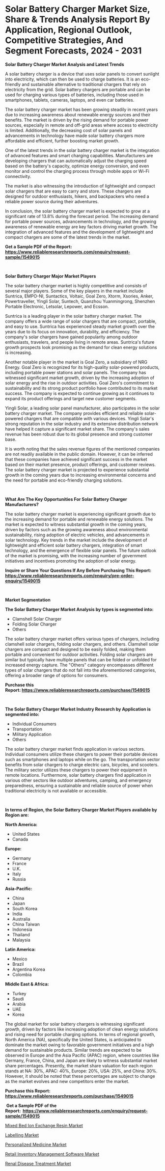 <p><h1>Solar Battery Charger Market Size, Share & Trends Analysis Report By Application, Regional Outlook, Competitive Strategies, And Segment Forecasts, 2024 - 2031</h1></p><p><strong>Solar Battery Charger Market Analysis and Latest Trends</strong></p>
<p><p>A solar battery charger is a device that uses solar panels to convert sunlight into electricity, which can then be used to charge batteries. It is an eco-friendly and sustainable alternative to traditional chargers that rely on electricity from the grid. Solar battery chargers are portable and can be used for charging various types of batteries, including those used in smartphones, tablets, cameras, laptops, and even car batteries.</p><p>The solar battery charger market has been growing steadily in recent years due to increasing awareness about renewable energy sources and their benefits. The market is driven by the rising demand for portable power sources, especially in remote and off-grid areas where access to electricity is limited. Additionally, the decreasing cost of solar panels and advancements in technology have made solar battery chargers more affordable and efficient, further boosting market growth.</p><p>One of the latest trends in the solar battery charger market is the integration of advanced features and smart charging capabilities. Manufacturers are developing chargers that can automatically adjust the charging speed based on the battery's capacity, optimize energy conversion, and even monitor and control the charging process through mobile apps or Wi-Fi connectivity.</p><p>The market is also witnessing the introduction of lightweight and compact solar chargers that are easy to carry and store. These chargers are designed for outdoor enthusiasts, hikers, and backpackers who need a reliable power source during their adventures.</p><p>In conclusion, the solar battery charger market is expected to grow at a significant rate of 13.8% during the forecast period. The increasing demand for portable power sources, advancements in technology, and the growing awareness of renewable energy are key factors driving market growth. The integration of advanced features and the development of lightweight and compact chargers are some of the latest trends in the market.</p></p>
<p><strong>Get a Sample PDF of the Report:&nbsp; <a href="https://www.reliableresearchreports.com/enquiry/request-sample/1549015">https://www.reliableresearchreports.com/enquiry/request-sample/1549015</a></strong></p>
<p>&nbsp;</p>
<p><strong>Solar Battery Charger Major Market Players</strong></p>
<p><p>The solar battery charger market is highly competitive and consists of several major players. Some of the key players in the market include Suntrica, EMPO-NI, Suntactics, Voltaic, Goal Zero, Xtorm, Xsories, Anker, Powertraveller, Yingli Solar, Suntech, Quanzhou Yuanmingrong, Shenzhen Portable Electronic, Letsolar, Lepower, and Ecsson.</p><p>Suntrica is a leading player in the solar battery charger market. The company offers a wide range of solar chargers that are compact, portable, and easy to use. Suntrica has experienced steady market growth over the years due to its focus on innovation, durability, and efficiency. The company's solar chargers have gained popularity among outdoor enthusiasts, travelers, and people living in remote areas. Suntrica's future growth prospects look promising as the demand for clean energy solutions is increasing.</p><p>Another notable player in the market is Goal Zero, a subsidiary of NRG Energy. Goal Zero is recognized for its high-quality solar-powered products, including portable power stations and solar panels. The company has witnessed significant market growth, driven by the increasing adoption of solar energy and the rise in outdoor activities. Goal Zero's commitment to sustainability and its strong product portfolio have contributed to its market success. The company is expected to continue growing as it continues to expand its product offerings and target new customer segments.</p><p>Yingli Solar, a leading solar panel manufacturer, also participates in the solar battery charger market. The company provides efficient and reliable solar-powered chargers that are compatible with various devices. Yingli Solar's strong reputation in the solar industry and its extensive distribution network have helped it capture a significant market share. The company's sales revenue has been robust due to its global presence and strong customer base.</p><p>It is worth noting that the sales revenue figures of the mentioned companies are not readily available in the public domain. However, it can be inferred that these companies have achieved significant success in the market based on their market presence, product offerings, and customer reviews. The solar battery charger market is projected to experience substantial growth in the coming years due to increasing environmental concerns and the need for portable and eco-friendly charging solutions.</p></p>
<p>&nbsp;</p>
<p><strong>What Are The Key Opportunities For Solar Battery Charger Manufacturers?</strong></p>
<p><p>The solar battery charger market is experiencing significant growth due to the increasing demand for portable and renewable energy solutions. The market is expected to witness substantial growth in the coming years, driven by factors such as the growing awareness about environmental sustainability, rising adoption of electric vehicles, and advancements in solar technology. Key trends in the market include the development of lightweight and efficient solar battery chargers, integration of smart technology, and the emergence of flexible solar panels. The future outlook of the market is promising, with the increasing number of government initiatives and incentives promoting the adoption of solar energy.</p></p>
<p><strong>Inquire or Share Your Questions If Any Before Purchasing This Report: <a href="https://www.reliableresearchreports.com/enquiry/pre-order-enquiry/1549015">https://www.reliableresearchreports.com/enquiry/pre-order-enquiry/1549015</a></strong></p>
<p>&nbsp;</p>
<p><strong>Market Segmentation</strong></p>
<p><strong>The Solar Battery Charger Market Analysis by types is segmented into:</strong></p>
<p><ul><li>Clamshell Solar Charger</li><li>Folding Solar Charger</li><li>Others</li></ul></p>
<p><p>The solar battery charger market offers various types of chargers, including clamshell solar chargers, folding solar chargers, and others. Clamshell solar chargers are compact and designed to be easily folded, making them portable and convenient for outdoor activities. Folding solar chargers are similar but typically have multiple panels that can be folded or unfolded for increased energy capture. The "Others" category encompasses different types of solar chargers that do not fall into the aforementioned categories, offering a broader range of options for consumers.</p></p>
<p><strong>Purchase this Report:&nbsp;<a href="https://www.reliableresearchreports.com/purchase/1549015">https://www.reliableresearchreports.com/purchase/1549015</a></strong></p>
<p>&nbsp;</p>
<p><strong>The Solar Battery Charger Market Industry Research by Application is segmented into:</strong></p>
<p><ul><li>Individual Consumers</li><li>Transportation</li><li>Military Application</li><li>Others</li></ul></p>
<p><p>The solar battery charger market finds application in various sectors. Individual consumers utilize these chargers to power their portable devices such as smartphones and laptops while on the go. The transportation sector benefits from solar chargers to charge electric cars, bicycles, and scooters. The military sector utilizes these chargers to power their equipment in remote locations. Furthermore, solar battery chargers find application in various other sectors like outdoor adventures, camping, and emergency preparedness, ensuring a sustainable and reliable source of power when traditional electricity is not available or accessible.</p></p>
<p>&nbsp;</p>
<p><strong>In terms of Region, the Solar Battery Charger Market Players available by Region are:</strong></p>
<p>
    <p> <strong> North America: </strong>
        <ul>
            <li>United States</li>
            <li>Canada</li>
        </ul>
        </p> 
    <p> <strong> Europe: </strong>
        <ul>
            <li>Germany</li>
            <li>France</li>
            <li>U.K.</li>
            <li>Italy</li>
            <li>Russia</li>
        </ul>
        </p> 
    <p> <strong> Asia-Pacific: </strong>
        <ul>
            <li>China</li>
            <li>Japan</li>
            <li>South Korea</li>
            <li>India</li>
            <li>Australia</li>
            <li>China Taiwan</li>
            <li>Indonesia</li>
            <li>Thailand</li>
            <li>Malaysia</li>
        </ul>
        </p> 
    <p> <strong> Latin America: </strong>
        <ul>
            <li>Mexico</li>
            <li>Brazil</li>
            <li>Argentina Korea</li>
            <li>Colombia</li>
        </ul>
        </p> 
    <p> <strong> Middle East & Africa: </strong>
        <ul>
            <li>Turkey</li>
            <li>Saudi</li>
            <li>Arabia</li>
            <li>UAE</li>
            <li>Korea</li>
        </ul>
    </p>
    </p>
<p><p>The global market for solar battery chargers is witnessing significant growth, driven by factors like increasing adoption of clean energy solutions and rising need for portable charging options. In terms of regional growth, North America (NA), specifically the United States, is anticipated to dominate the market owing to favorable government initiatives and a high demand for sustainable products. Similar trends are expected to be observed in Europe and the Asia Pacific (APAC) region, where countries like Germany, France, China, and Japan are likely to witness substantial market share percentages. Presently, the market share valuation for each region stands at NA: 30%, APAC: 40%, Europe: 20%, USA: 25%, and China: 30%. However, it should be noted that these percentages are subject to change as the market evolves and new competitors enter the market.</p></p>
<p><strong>Purchase this Report: <a href="https://www.reliableresearchreports.com/purchase/1549015">https://www.reliableresearchreports.com/purchase/1549015</a></strong></p>
<p>&nbsp;<strong>Get a Sample PDF of the Report:&nbsp;&nbsp;<a href="https://www.reliableresearchreports.com/enquiry/request-sample/1549015">https://www.reliableresearchreports.com/enquiry/request-sample/1549015</a></strong></p>
<p><strong></strong></p>
<p><p><a href="https://medium.com/@michelleolson20/analyzing-mixed-bed-ion-exchange-resin-market-global-industry-perspective-and-forecast-2023-to-58edb645c51f">Mixed Bed Ion Exchange Resin Market</a></p><p><a href="https://medium.com/@michelleolson20/labelling-market-trends-forecast-and-competitive-analysis-to-2030-7569060e72c8">Labelling Market</a></p><p><a href="https://medium.com/@michelleolson20/personalized-medicine-market-comprehensive-assessment-by-type-application-and-geography-d4610194e785">Personalized Medicine Market</a></p><p><a href="https://medium.com/@michelleolson20/retail-inventory-management-software-market-insights-into-market-cagr-market-trends-and-growth-104a743f3e48">Retail Inventory Management Software Market</a></p><p><a href="https://medium.com/@michelleolson20/renal-disease-treatment-market-trends-forecast-and-competitive-analysis-to-2030-8c56ab695ab3">Renal Disease Treatment Market</a></p></p>